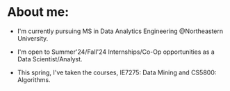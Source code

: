 # **About me:**
- I'm currently pursuing MS in Data Analytics Engineering @Northeastern University.

- I'm open to Summer'24/Fall'24 Internships/Co-Op opportunities as a Data Scientist/Analyst.

- This spring, I've taken the courses, IE7275: Data Mining and CS5800: Algorithms.
